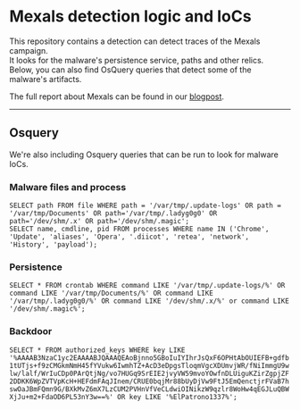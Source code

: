 # Mexals detection logic and IoCs

This repository contains a detection can detect traces of the Mexals campaign.  
It looks for the malware's persistence service, paths and other relics.  
Below, you can also find OsQuery queries that detect some of the malware's artifacts.
  
The full report about Mexals can be found in our [blogpost](https://akamai.com/blog/security-research/mexals-cryptojacking-malware-resurgence).  

-----------------------
## Osquery
We're also including Osquery queries that can be run to look for malware IoCs.  

### Malware files and process
`SELECT path FROM file WHERE path = '/var/tmp/.update-logs' OR path = '/var/tmp/Documents' OR path='/var/tmp/.ladyg0g0' OR path='/dev/shm/.x' OR path='/dev/shm/.magic';`  
`SELECT name, cmdline, pid FROM processes WHERE name IN ('Chrome', 'Update', 'aliases', 'Opera', '.diicot', 'retea', 'network', 'History', 'payload');`  

### Persistence
`SELECT * FROM crontab WHERE command LIKE '/var/tmp/.update-logs/%' OR command LIKE '/var/tmp/Documents/%' OR command LIKE '/var/tmp/.ladyg0g0/%' OR command LIKE '/dev/shm/.x/%' or command LIKE '/dev/shm/.magic%';`  

### Backdoor
`SELECT * FROM authorized_keys WHERE key LIKE '%AAAAB3NzaC1yc2EAAAABJQAAAQEAoBjnno5GBoIuIYIhrJsQxF6OPHtAbOUIEFB+gdfb1tUTjs+f9zCMGkmNmH45fYVukw6IwmhTZ+AcD3eDpgsTloqmVgcXDUmvjWR/fNiImmgU9wlw/lalf/WrIuCDp0PArQtjNg/vo7HUGq9SrEIE2jvyVW59mvoYOwfnDLUiguKZirZgpjZF2DDKK6WpZVTVpKcH+HEFdmFAqJInem/CRUE0bqjMr88bUyDjVw9FtJ5EmQenctjrFVaB7hswOaJBmFQmn9G/BXkMvZ6mX7LzCUM2PVHnVfVeCLdwiOINikzW9qzlr8WoHw4qEGJLuQBWXjJu+m2+FdaOD6PL53nY3w==%' OR key LIKE '%ElPatrono1337%';`  
